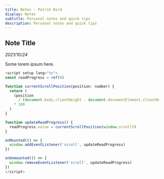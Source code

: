 ```yaml
---
title: Notes - Patrik Bird
display: Notes
subtitle: Personal notes and quick tips
description: Personal notes and quick tips
---
```


<article>

## Note Title

_2021/10/24_

Some lorem ipsum here.

```javascript
<script setup lang="ts">
const readProgress = ref(0)

function currentScrollPosition(position: number) {
  return (
    (position
      / (document.body.clientHeight - document.documentElement.clientHeight))
    * 100
  )
}

function updateReadProgress() {
  readProgress.value = currentScrollPosition(window.scrollY)
}

onMounted(() => {
  window.addEventListener('scroll', updateReadProgress)
})

onUnmounted(() => {
  window.removeEventListener('scroll', updateReadProgress)
})
</script>
```

</article>
